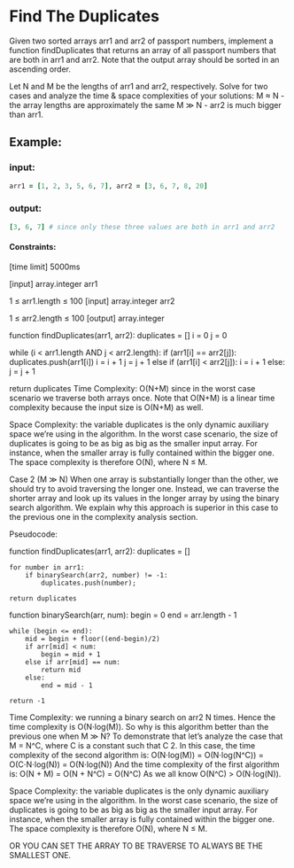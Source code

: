 # Find The Duplicates

Given two sorted arrays arr1 and arr2 of passport numbers, implement a function findDuplicates that returns an array of all passport numbers that are both in arr1 and arr2. Note that the output array should be sorted in an ascending order.

Let N and M be the lengths of arr1 and arr2, respectively. Solve for two cases and analyze the time & space complexities of your solutions: M ≈ N - the array lengths are approximately the same M ≫ N - arr2 is much bigger than arr1.

## Example:

### input: 

```rb
arr1 = [1, 2, 3, 5, 6, 7], arr2 = [3, 6, 7, 8, 20]
```

### output:

```rb
[3, 6, 7] # since only these three values are both in arr1 and arr2
```

#### Constraints:

[time limit] 5000ms

[input] array.integer arr1

1 ≤ arr1.length ≤ 100
[input] array.integer arr2

1 ≤ arr2.length ≤ 100
[output] array.integer

function findDuplicates(arr1, arr2):
duplicates = []
i = 0
j = 0

while (i < arr1.length AND j < arr2.length):
if (arr1[i] == arr2[j]):
duplicates.push(arr1[i])
i = i + 1
j = j + 1
else if (arr1[i] < arr2[j]):
i = i + 1
else:
j = j + 1

return duplicates
Time Complexity: O(N+M) since in the worst case scenario we traverse both arrays once. Note that O(N+M) is a linear time complexity because the input size is O(N+M) as well.

Space Complexity: the variable duplicates is the only dynamic auxiliary space we’re using in the algorithm. In the worst case scenario, the size of duplicates is going to be as big as big as the smaller input array. For instance, when the smaller array is fully contained within the bigger one. The space complexity is therefore O(N), where N ≤ M.

Case 2 (M ≫ N)
When one array is substantially longer than the other, we should try to avoid traversing the longer one. Instead, we can traverse the shorter array and look up its values in the longer array by using the binary search algorithm. We explain why this approach is superior in this case to the previous one in the complexity analysis section.

Pseudocode:

function findDuplicates(arr1, arr2):
duplicates = []

    for number in arr1:
        if binarySearch(arr2, number) != -1:
            duplicates.push(number);

    return duplicates

function binarySearch(arr, num):
begin = 0
end = arr.length - 1

    while (begin <= end):
        mid = begin + floor((end-begin)/2)
        if arr[mid] < num:
            begin = mid + 1
        else if arr[mid] == num:
            return mid
        else:
            end = mid - 1

    return -1

Time Complexity: we running a binary search on arr2 N times. Hence the time complexity is O(N⋅log(M)). So why is this algorithm better than the previous one when M ≫ N? To demonstrate that let’s analyze the case that M = N^C, where C is a constant such that C 2. In this case, the time complexity of the second algorithm is: O(N⋅log(M)) = O(N⋅log(N^C)) = O(C⋅N⋅log(N)) = O(N⋅log(N)) And the time complexity of the first algorithm is: O(N + M) = O(N + N^C) = O(N^C) As we all know O(N^C) > O(N⋅log(N)).

Space Complexity: the variable duplicates is the only dynamic auxiliary space we’re using in the algorithm. In the worst case scenario, the size of duplicates is going to be as big as big as the smaller input array. For instance, when the smaller array is fully contained within the bigger one. The space complexity is therefore O(N), where N ≤ M.


OR YOU CAN SET THE ARRAY TO BE TRAVERSE TO ALWAYS BE THE SMALLEST ONE.